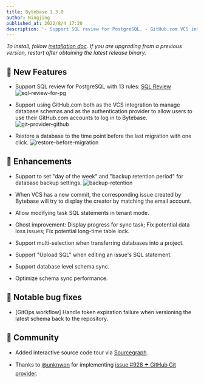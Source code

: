 ```yaml
---
title: Bytebase 1.3.0
author: Ningjing
published_at: 2022/8/4 17:20
description: '- Support SQL review for PostgreSQL. - GitHub.com VCS integration and authentication provider. - Restore a database to the time point before the last migration with one click.'
---
```


_To install, follow [installation doc](/docs/get-started/install/overview). If you are upgrading from a previous version, restart after obtaining the latest release binary._

## 🚀 New Features

- Support SQL review for PostgreSQL with 13 rules: [SQL Review](https://www.bytebase.com/docs/sql-review/review-policy/overview)
  ![sql-review-for-pg](/content/changelog/1.3.0/sql-review-for-pg.webp)

- Support using GitHub.com both as the VCS integration to manage database schemas and as the authentication provider to allow users to use their GitHub.com accounts to log in to Bytebase.
  ![git-provider-github](/content/changelog/1.3.0/git-provider-github.webp)

- Restore a database to the time point before the last migration with one click.
  ![restore-before-migration](/content/changelog/1.3.0/restore-before-migration.gif)

## 🎄 Enhancements

- Support to set "day of the week" and "backup retention period" for database backup settings.
  ![backup-retention](/content/changelog/1.3.0/backup-retention.gif)

- When VCS has a new commit, the corresponding issue created by Bytebase will try to display the creator by matching the email account.
- Allow modifying task SQL statements in tenant mode.
- Ghost improvement: Display progress for sync task; Fix potential data loss issues; Fix potential long-time table lock.
- Support multi-selection when transferring databases into a project.
- Support "Upload SQL" when editing an issue's SQL statement.
- Support database level schema sync.
- Optimize schema sync performance.

## 🐞 Notable bug fixes

- [GitOps workflow] Handle token expiration failure when versioning the latest schema back to the repository.

## 🎠 Community

- Added interactive source code tour via [Sourcegraph](https://sourcegraph.com/github.com/bytebase/bytebase/-/blob/docs/design/source-code-tour.snb.md).

- Thanks to [@unknwon](https://github.com/unknwon) for implementing [issue #928 ☂️ GitHub Git provider](https://github.com/bytebase/bytebase/issues/928).
